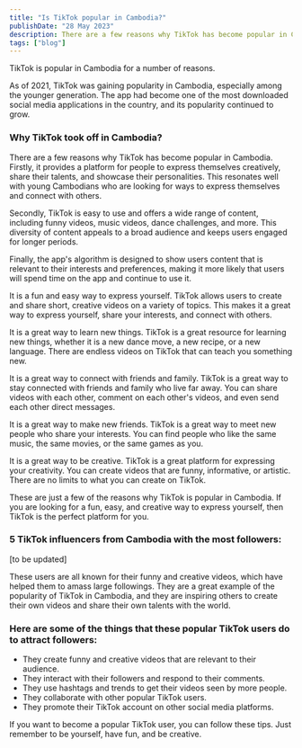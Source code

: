 ```yaml
---
title: "Is TikTok popular in Cambodia?"
publishDate: "28 May 2023"
description: There are a few reasons why TikTok has become popular in Cambodia
tags: ["blog"]
---
```


TikTok is popular in Cambodia for a number of reasons.

As of 2021, TikTok was gaining popularity in Cambodia, especially among the younger generation. The app had become one of the most downloaded social media applications in the country, and its popularity continued to grow.

### Why TikTok took off in Cambodia?

There are a few reasons why TikTok has become popular in Cambodia. Firstly, it provides a platform for people to express themselves creatively, share their talents, and showcase their personalities. This resonates well with young Cambodians who are looking for ways to express themselves and connect with others.

Secondly, TikTok is easy to use and offers a wide range of content, including funny videos, music videos, dance challenges, and more. This diversity of content appeals to a broad audience and keeps users engaged for longer periods.

Finally, the app's algorithm is designed to show users content that is relevant to their interests and preferences, making it more likely that users will spend time on the app and continue to use it.

It is a fun and easy way to express yourself. TikTok allows users to create and share short, creative videos on a variety of topics. This makes it a great way to express yourself, share your interests, and connect with others.

It is a great way to learn new things. TikTok is a great resource for learning new things, whether it is a new dance move, a new recipe, or a new language. There are endless videos on TikTok that can teach you something new.

It is a great way to connect with friends and family. TikTok is a great way to stay connected with friends and family who live far away. You can share videos with each other, comment on each other's videos, and even send each other direct messages.

It is a great way to make new friends. TikTok is a great way to meet new people who share your interests. You can find people who like the same music, the same movies, or the same games as you.

It is a great way to be creative. TikTok is a great platform for expressing your creativity. You can create videos that are funny, informative, or artistic. There are no limits to what you can create on TikTok.

These are just a few of the reasons why TikTok is popular in Cambodia. If you are looking for a fun, easy, and creative way to express yourself, then TikTok is the perfect platform for you.

### 5 TikTok influencers from Cambodia with the most followers:

\[to be updated\]

These users are all known for their funny and creative videos, which have helped them to amass large followings. They are a great example of the popularity of TikTok in Cambodia, and they are inspiring others to create their own videos and share their own talents with the world.

### Here are some of the things that these popular TikTok users do to attract followers:

- They create funny and creative videos that are relevant to their audience.
- They interact with their followers and respond to their comments.
- They use hashtags and trends to get their videos seen by more people.
- They collaborate with other popular TikTok users.
- They promote their TikTok account on other social media platforms.

If you want to become a popular TikTok user, you can follow these tips. Just remember to be yourself, have fun, and be creative.
